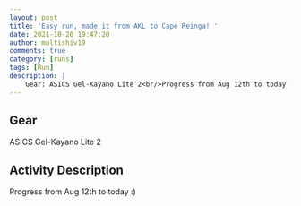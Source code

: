 ```yaml
---
layout: post
title: 'Easy run, made it from AKL to Cape Reinga! '
date: 2021-10-20 19:47:20
author: multishiv19
comments: true
category: [runs]
tags: [Run]
description: |
    Gear: ASICS Gel-Kayano Lite 2<br/>Progress from Aug 12th to today :) 
---
```


## Gear
ASICS Gel-Kayano Lite 2

## Activity Description
Progress from Aug 12th to today :) 


<div width='100%' class='strava-embed-placeholder' data-embed-type='activity' data-embed-id='6139637522'></div>
<script src='https://strava-embeds.com/embed.js'></script>
